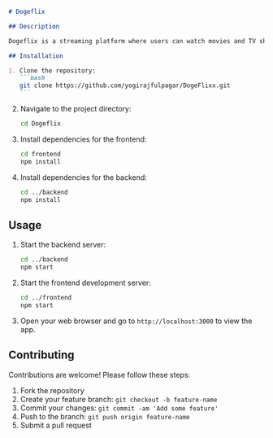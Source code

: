 ````markdown
# Dogeflix

## Description

Dogeflix is a streaming platform where users can watch movies and TV shows. It features a React frontend for the user interface and an Express.js backend for handling data and requests.

## Installation

1. Clone the repository:
   ```bash
   git clone https://github.com/yogirajfulpagar/DogeFlixx.git
   ```
````

2. Navigate to the project directory:

   ```bash
   cd Dogeflix
   ```

3. Install dependencies for the frontend:

   ```bash
   cd frontend
   npm install
   ```

4. Install dependencies for the backend:
   ```bash
   cd ../backend
   npm install
   ```

## Usage

1. Start the backend server:

   ```bash
   cd ../backend
   npm start
   ```

2. Start the frontend development server:

   ```bash
   cd ../frontend
   npm start
   ```

3. Open your web browser and go to `http://localhost:3000` to view the app.

## Contributing

Contributions are welcome! Please follow these steps:

1. Fork the repository
2. Create your feature branch: `git checkout -b feature-name`
3. Commit your changes: `git commit -am 'Add some feature'`
4. Push to the branch: `git push origin feature-name`
5. Submit a pull request
